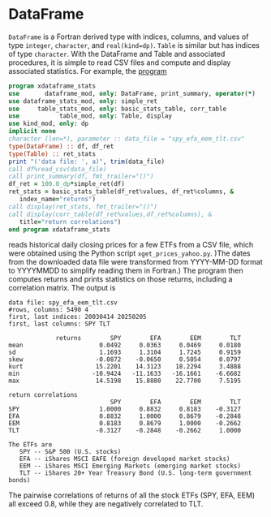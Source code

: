 # DataFrame
`DataFrame` is a Fortran derived type with indices, columns, and values of type `integer`, `character`, and `real(kind=dp)`. `Table` is similar but has indices of type `character`. With the DataFrame and Table and associated procedures, it is simple to read CSV files and compute and display associated statistics. For example, the [program](https://github.com/Beliavsky/DataFrame/blob/main/xdataframe_stats.f90)

```fortran
program xdataframe_stats
use       dataframe_mod, only: DataFrame, print_summary, operator(*)
use dataframe_stats_mod, only: simple_ret
use     table_stats_mod, only: basic_stats_table, corr_table
use           table_mod, only: Table, display
use kind_mod, only: dp
implicit none
character (len=*), parameter :: data_file = "spy_efa_eem_tlt.csv"
type(DataFrame) :: df, df_ret
type(Table) :: ret_stats
print "('data file: ', a)", trim(data_file)
call df%read_csv(data_file)
call print_summary(df, fmt_trailer="()")
df_ret = 100.0_dp*simple_ret(df)
ret_stats = basic_stats_table(df_ret%values, df_ret%columns, &
   index_name="returns")
call display(ret_stats, fmt_trailer="()")
call display(corr_table(df_ret%values,df_ret%columns), &
   title="return correlations")
end program xdataframe_stats
```

reads historical daily closing prices for a few ETFs from a CSV file, which were obtained using the Python script `xget_prices_yahoo.py`. )The dates from the downloaded data file were transformed from YYYY-MM-DD format to YYYYMMDD to simplify reading them in Fortran.) The program then computes returns and prints statistics on those returns, including a correlation matrix. The output is

```
data file: spy_efa_eem_tlt.csv
#rows, columns: 5490 4
first, last indices: 20030414 20250205
first, last columns: SPY TLT

             returns        SPY        EFA        EEM        TLT
mean                     0.0492     0.0363     0.0469     0.0180
sd                       1.1693     1.3104     1.7245     0.9159
skew                    -0.0872    -0.0650     0.5054     0.0797
kurt                    15.2201    14.3123    18.2294     3.4888
min                    -10.9424   -11.1633   -16.1661    -6.6682
max                     14.5198    15.8880    22.7700     7.5195

return correlations
                            SPY        EFA        EEM        TLT
SPY                      1.0000     0.8832     0.8183    -0.3127
EFA                      0.8832     1.0000     0.8679    -0.2848
EEM                      0.8183     0.8679     1.0000    -0.2662
TLT                     -0.3127    -0.2848    -0.2662     1.0000
```

```
The ETFs are
   SPY -- S&P 500 (U.S. stocks)
   EFA -- iShares MSCI EAFE (foreign developed market stocks)
   EEM -- iShares MSCI Emerging Markets (emerging market stocks)
   TLT -- iShares 20+ Year Treasury Bond (U.S. long-term government bonds)
```
The pairwise correlations of returns of all the stock ETFs (SPY, EFA, EEM) all exceed 0.8, while they are negatively correlated to TLT.
